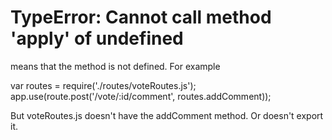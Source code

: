 # TypeError: Cannot call method 'apply' of undefined 
means that the method is not defined. 
For example

var routes = require('./routes/voteRoutes.js');
app.use(route.post('/vote/:id/comment', routes.addComment));

But voteRoutes.js doesn't have the addComment method. Or doesn't export it. 


